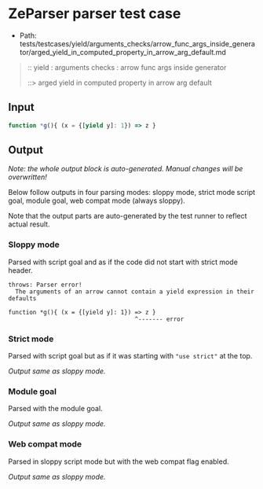 # ZeParser parser test case

- Path: tests/testcases/yield/arguments_checks/arrow_func_args_inside_generator/arged_yield_in_computed_property_in_arrow_arg_default.md

> :: yield : arguments checks : arrow func args inside generator
>
> ::> arged yield in computed property in arrow arg default

## Input


`````js
function *g(){ (x = {[yield y]: 1}) => z }
`````

## Output

_Note: the whole output block is auto-generated. Manual changes will be overwritten!_

Below follow outputs in four parsing modes: sloppy mode, strict mode script goal, module goal, web compat mode (always sloppy).

Note that the output parts are auto-generated by the test runner to reflect actual result.

### Sloppy mode

Parsed with script goal and as if the code did not start with strict mode header.

`````
throws: Parser error!
  The arguments of an arrow cannot contain a yield expression in their defaults

function *g(){ (x = {[yield y]: 1}) => z }
                                    ^------- error
`````

### Strict mode

Parsed with script goal but as if it was starting with `"use strict"` at the top.

_Output same as sloppy mode._

### Module goal

Parsed with the module goal.

_Output same as sloppy mode._

### Web compat mode

Parsed in sloppy script mode but with the web compat flag enabled.

_Output same as sloppy mode._
